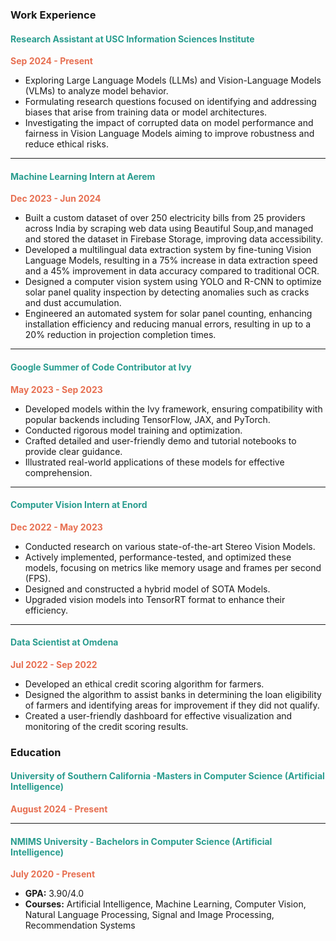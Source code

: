 <!-- ---
title: "Work Experience and Education"
--- -->

### Work Experience

#### <span style="color:#2a9d8f">Research Assistant at USC Information Sciences Institute</span>

**<span style="color:#e76f51">Sep 2024 - Present</span>**

- Exploring Large Language Models (LLMs) and Vision-Language Models (VLMs) to analyze model behavior.
- Formulating research questions focused on identifying and addressing biases that arise from training data or model architectures.
- Investigating the impact of corrupted data on model performance and fairness in Vision Language Models aiming to improve robustness and reduce ethical risks.

---

#### <span style="color:#2a9d8f">Machine Learning Intern at Aerem</span>

**<span style="color:#e76f51">Dec 2023 - Jun 2024</span>**

- Built a custom dataset of over 250 electricity bills from 25 providers across India by scraping web data using Beautiful Soup,and managed and stored the dataset in Firebase Storage, improving data accessibility.
- Developed a multilingual data extraction system by fine-tuning Vision Language Models, resulting in a 75% increase in data extraction speed and a 45% improvement in data accuracy compared to traditional OCR.
- Designed a computer vision system using YOLO and R-CNN to optimize solar panel quality inspection by detecting anomalies such as cracks and dust accumulation.
- Engineered an automated system for solar panel counting, enhancing installation efficiency and reducing manual errors, resulting in up to a 20% reduction in projection completion times.

---

#### <span style="color:#2a9d8f">Google Summer of Code Contributor at Ivy</span>

**<span style="color:#e76f51">May 2023 - Sep 2023</span>**

- Developed models within the Ivy framework, ensuring compatibility with popular backends including TensorFlow, JAX, and PyTorch.
- Conducted rigorous model training and optimization.
- Crafted detailed and user-friendly demo and tutorial notebooks to provide clear guidance.
- Illustrated real-world applications of these models for effective comprehension.

---

#### <span style="color:#2a9d8f">Computer Vision Intern at Enord</span>

**<span style="color:#e76f51">Dec 2022 - May 2023</span>**

- Conducted research on various state-of-the-art Stereo Vision Models.
- Actively implemented, performance-tested, and optimized these models, focusing on metrics like memory usage and frames per second (FPS).
- Designed and constructed a hybrid model of SOTA Models.
- Upgraded vision models into TensorRT format to enhance their efficiency.

---

#### <span style="color:#2a9d8f">Data Scientist at Omdena</span>

**<span style="color:#e76f51">Jul 2022 - Sep 2022</span>**

- Developed an ethical credit scoring algorithm for farmers.
- Designed the algorithm to assist banks in determining the loan eligibility of farmers and identifying areas for improvement if they did not qualify.
- Created a user-friendly dashboard for effective visualization and monitoring of the credit scoring results.

### Education

#### <span style="color:#2a9d8f">University of Southern California -Masters in Computer Science (Artificial Intelligence)</span>

**<span style="color:#e76f51">August 2024 - Present</span>**

---

#### <span style="color:#2a9d8f">NMIMS University - Bachelors in Computer Science (Artificial Intelligence)</span>

**<span style="color:#e76f51">July 2020 - Present</span>**

- **GPA:** 3.90/4.0
- **Courses:** Artificial Intelligence, Machine Learning, Computer Vision, Natural Language Processing, Signal and Image Processing, Recommendation Systems
